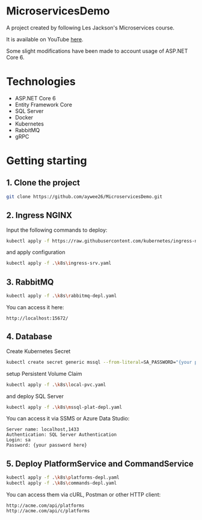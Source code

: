 # MicroservicesDemo

A project created by following Les Jackson's Microservices course.

It is available on YouTube [here](https://www.youtube.com/watch?v=DgVjEo3OGBI).

Some slight modifications have been made to account usage of ASP.NET Core 6.

# Technologies
- ASP.NET Core 6
- Entity Framework Core
- SQL Server
- Docker
- Kubernetes
- RabbitMQ
- gRPC

# Getting starting

## 1. Clone the project

```bash
git clone https://github.com/aywee26/MicroservicesDemo.git
```

## 2. Ingress NGINX

Input the following commands to deploy:

```bash
kubectl apply -f https://raw.githubusercontent.com/kubernetes/ingress-nginx/controller-v1.4.0/deploy/static/provider/cloud/deploy.yaml
```

and apply configuration

```bash
kubectl apply -f .\k8s\ingress-srv.yaml
```

## 3. RabbitMQ

```bash
kubectl apply -f .\k8s\rabbitmq-depl.yaml
```

You can access it here:

```
http://localhost:15672/
```

## 4. Database

Create Kubernetes Secret

```bash
kubectl create secret generic mssql --from-literal=SA_PASSWORD="{your password here}"
```

setup Persistent Volume Claim

```bash
kubectl apply -f .\k8s\local-pvc.yaml
```

and deploy SQL Server

```bash
kubectl apply -f .\k8s\mssql-plat-depl.yaml
```

You can access it via SSMS or Azure Data Studio:

```
Server name: localhost,1433
Authentication: SQL Server Authentication
Login: sa
Password: {your password here}
```

## 5. Deploy PlatformService and CommandService

```bash
kubectl apply -f .\k8s\platforms-depl.yaml
kubectl apply -f .\k8s\commands-depl.yaml
```

You can access them via cURL, Postman or other HTTP client:
```
http://acme.com/api/platforms
http://acme.com/api/c/platforms
```
